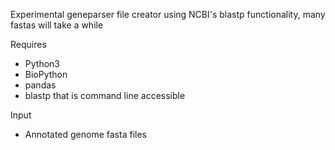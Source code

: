 Experimental geneparser file creator using NCBI's blastp functionality, many fastas will take a while

Requires  
- Python3  
- BioPython  
- pandas  
- blastp that is command line accessible  

Input  
- Annotated genome fasta files  